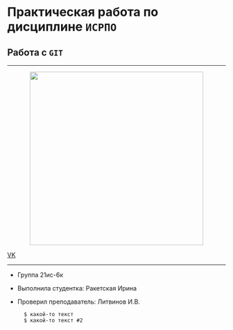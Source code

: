 # Практическая работа по дисциплине ``ИСРПО``

## Работа с ``GIT``

-----

<p align="center"><img src="https://ixbt.online/live/images/original/16/95/46/2022/06/23/a472c9dfa0.jpg" width="400"></p>

<p><a href="https://vk.com/saplol">VK</a></p>

-----

* Группа 21ис-6к
* Выполнила студентка: Ракетская Ирина
* Проверил преподаватель: Литвинов И.В.

        $ какой-то текст
        $ какой-то текст #2
        